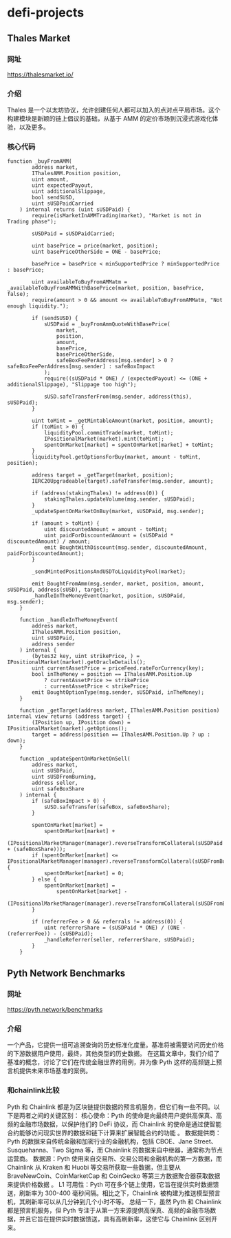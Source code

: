 # defi-projects
## Thales Market 
### 网址
https://thalesmarket.io/
### 介绍
Thales 是一个以太坊协议，允许创建任何人都可以加入的点对点平局市场。这个构建模块是新颖的链上倡议的基础，从基于 AMM 的定价市场到沉浸式游戏化体验，以及更多。
### 核心代码
```
function _buyFromAMM(
        address market,
        IThalesAMM.Position position,
        uint amount,
        uint expectedPayout,
        uint additionalSlippage,
        bool sendSUSD,
        uint sUSDPaidCarried
    ) internal returns (uint sUSDPaid) {
        require(isMarketInAMMTrading(market), "Market is not in Trading phase");

        sUSDPaid = sUSDPaidCarried;

        uint basePrice = price(market, position);
        uint basePriceOtherSide = ONE - basePrice;

        basePrice = basePrice < minSupportedPrice ? minSupportedPrice : basePrice;

        uint availableToBuyFromAMMatm = _availableToBuyFromAMMWithBasePrice(market, position, basePrice, false);
        require(amount > 0 && amount <= availableToBuyFromAMMatm, "Not enough liquidity.");

        if (sendSUSD) {
            sUSDPaid = _buyFromAmmQuoteWithBasePrice(
                market,
                position,
                amount,
                basePrice,
                basePriceOtherSide,
                safeBoxFeePerAddress[msg.sender] > 0 ? safeBoxFeePerAddress[msg.sender] : safeBoxImpact
            );
            require((sUSDPaid * ONE) / (expectedPayout) <= (ONE + additionalSlippage), "Slippage too high");

            sUSD.safeTransferFrom(msg.sender, address(this), sUSDPaid);
        }

        uint toMint = _getMintableAmount(market, position, amount);
        if (toMint > 0) {
            liquidityPool.commitTrade(market, toMint);
            IPositionalMarket(market).mint(toMint);
            spentOnMarket[market] = spentOnMarket[market] + toMint;
        }
        liquidityPool.getOptionsForBuy(market, amount - toMint, position);

        address target = _getTarget(market, position);
        IERC20Upgradeable(target).safeTransfer(msg.sender, amount);

        if (address(stakingThales) != address(0)) {
            stakingThales.updateVolume(msg.sender, sUSDPaid);
        }
        _updateSpentOnMarketOnBuy(market, sUSDPaid, msg.sender);

        if (amount > toMint) {
            uint discountedAmount = amount - toMint;
            uint paidForDiscountedAmount = (sUSDPaid * discountedAmount) / amount;
            emit BoughtWithDiscount(msg.sender, discountedAmount, paidForDiscountedAmount);
        }

        _sendMintedPositionsAndUSDToLiquidityPool(market);

        emit BoughtFromAmm(msg.sender, market, position, amount, sUSDPaid, address(sUSD), target);
        _handleInTheMoneyEvent(market, position, sUSDPaid, msg.sender);
    }

    function _handleInTheMoneyEvent(
        address market,
        IThalesAMM.Position position,
        uint sUSDPaid,
        address sender
    ) internal {
        (bytes32 key, uint strikePrice, ) = IPositionalMarket(market).getOracleDetails();
        uint currentAssetPrice = priceFeed.rateForCurrency(key);
        bool inTheMoney = position == IThalesAMM.Position.Up
            ? currentAssetPrice >= strikePrice
            : currentAssetPrice < strikePrice;
        emit BoughtOptionType(msg.sender, sUSDPaid, inTheMoney);
    }

    function _getTarget(address market, IThalesAMM.Position position) internal view returns (address target) {
        (IPosition up, IPosition down) = IPositionalMarket(market).getOptions();
        target = address(position == IThalesAMM.Position.Up ? up : down);
    }

    function _updateSpentOnMarketOnSell(
        address market,
        uint sUSDPaid,
        uint sUSDFromBurning,
        address seller,
        uint safeBoxShare
    ) internal {
        if (safeBoxImpact > 0) {
            sUSD.safeTransfer(safeBox, safeBoxShare);
        }

        spentOnMarket[market] =
            spentOnMarket[market] +
            (IPositionalMarketManager(manager).reverseTransformCollateral(sUSDPaid + (safeBoxShare)));
        if (spentOnMarket[market] <= IPositionalMarketManager(manager).reverseTransformCollateral(sUSDFromBurning)) {
            spentOnMarket[market] = 0;
        } else {
            spentOnMarket[market] =
                spentOnMarket[market] -
                (IPositionalMarketManager(manager).reverseTransformCollateral(sUSDFromBurning));
        }

        if (referrerFee > 0 && referrals != address(0)) {
            uint referrerShare = (sUSDPaid * ONE) / (ONE - (referrerFee)) - (sUSDPaid);
            _handleReferrer(seller, referrerShare, sUSDPaid);
        }
    }
```

## Pyth Network Benchmarks
### 网址
https://pyth.network/benchmarks
### 介绍
一个产品，它提供一组可追溯查询的历史标准化度量。基准将被需要访问历史价格的下游数据用户使用，最终，其他类型的历史数据。 
在这篇文章中，我们介绍了基准的概念，讨论了它们在传统金融世界的用例，并为像 Pyth 这样的高频链上预言机提供未来市场基准的案例。
### 和chainlink比较
Pyth 和 Chainlink 都是为区块链提供数据的预言机服务，但它们有一些不同。以下是两者之间的关键区别： 
核心使命：Pyth 的使命是向最终用户提供高保真、高频的金融市场数据，以保护他们的 DeFi 协议，而 Chainlink 的使命是通过使智能合约能够访问现实世界的数据和链下计算来扩展智能合约的功能 。 
数据提供商：Pyth 的数据来自传统金融和加密行业的金融机构，包括 CBOE、Jane Street、Susquehanna、Two Sigma 等，而 Chainlink 的数据来自中继器，通常称为节点运营商。 
数据源：Pyth 使用来自交易所、交易公司和金融机构的第一方数据，而 Chainlink 从 Kraken 和 Huobi 等交易所获取一些数据，但主要从 BraveNewCoin、CoinMarketCap 和 CoinGecko 等第三方数据聚合器获取数据来提供价格数据 。 
L1 可用性：Pyth 可在多个链上使用，它旨在提供实时数据馈送，刷新率为 300-400 毫秒间隔。相比之下，Chainlink 被构建为推送模型预言机，其刷新率可以从几分钟到几个小时不等。 
总结一下，虽然 Pyth 和 Chainlink 都是预言机服务，但 Pyth 专注于从第一方来源提供高保真、高频的金融市场数据，并且它旨在提供实时数据馈送，具有高刷新率，这使它与 Chainlink 区别开来。

